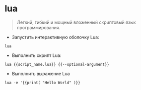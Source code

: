 # lua

> Легкий, гибкий и мощный вложенный скриптовый язык программирования.

- Запустить интерактивную оболочку Lua:

`lua`

- Выполнить скрипт Lua:

`lua {{script_name.lua}} {{--optional-argument}}`

- Выполнить выражение Lua

`lua -e '{{print( "Hello World" )}}`
